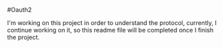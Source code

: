 #Oauth2

I'm working on this project in order to understand the protocol, currently, I continue working on it, so this readme file will be completed once I finish the project. 
